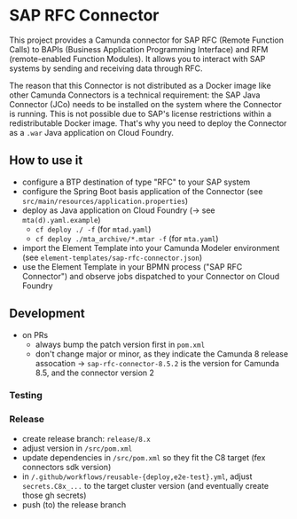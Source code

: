 # SAP RFC Connector

This project provides a Camunda connector for SAP RFC (Remote Function Calls) to BAPIs (Business Application Programming
Interface) and RFM (remote-enabled Function Modules). It allows you to interact with SAP systems by sending and
receiving data through RFC.

The reason that this Connector is not distributed as a Docker image like other Camunda Connectors is a technical
requirement: the SAP Java Connector (JCo) needs to be installed on the system where the Connector is running. This is
not possible due to SAP's license restrictions within a redistributable Docker image. That's why you need to deploy the
Connector as a `.war` Java application on Cloud Foundry.

## How to use it

- configure a BTP destination of type "RFC" to your SAP system
- configure the Spring Boot basis application of the Connector (see `src/main/resources/application.properties`)
- deploy as Java application on Cloud Foundry (-> see `mta(d).yaml.example`)
    - `cf deploy ./ -f` (for `mtad.yaml`)
    - `cf deploy ./mta_archive/*.mtar -f` (for `mta.yaml`)
- import the Element Template into your Camunda Modeler environment (see `element-templates/sap-rfc-connector.json`)
- use the Element Template in your BPMN process ("SAP RFC Connector") and observe jobs dispatched to your Connector on
  Cloud Foundry

## Development

- on PRs
    - always bump the patch version first in `pom.xml`
    - don't change major or minor, as they indicate the Camunda 8 release assocation
      &rarr; `sap-rfc-connector-8.5.2` is the version for Camunda 8.5, and the connector version 2

### Testing

### Release

- create release branch: `release/8.x`
- adjust version in `/src/pom.xml`
- update dependencies in `/src/pom.xml` so they fit the C8 target (fex connectors sdk version)
- in `/.github/workflows/reusable-{deploy,e2e-test}.yml`,
  adjust `secrets.C8x_...` to the target cluster version (and eventually create those gh secrets)
- push (to) the release branch
